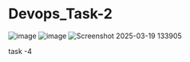 # Devops_Task-2

![image](https://github.com/user-attachments/assets/1ee0439c-7278-4015-9116-a82c6b78282a)
![image](https://github.com/user-attachments/assets/71384728-5aa5-4b38-acf8-417f122a4c96)
![Screenshot 2025-03-19 133905](https://github.com/user-attachments/assets/fd1677e8-a194-44bc-9699-7e1d5c0e9898)

task -4
